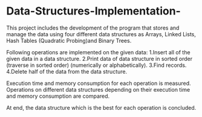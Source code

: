 # Data-Structures-Implementation-
This project includes the development of the program that stores and manage the data using four different data structures as Arrays, Linked Lists, Hash Tables (Quadratic Probing)and Binary Trees.

Following operations are implemented on the given data:
1.Insert all of the given data in a data structure.
2.Print data of data structure in sorted order (traverse in sorted order) (numerically or alphabetically).
3.Find records.
4.Delete half of the data from the data structure.

Execution time and memory consumption for each operation is measured. Operations on different data structures depending on their execution time and memory consumption are compared. 

At end, the data structure which is the best for each operation is concluded.
